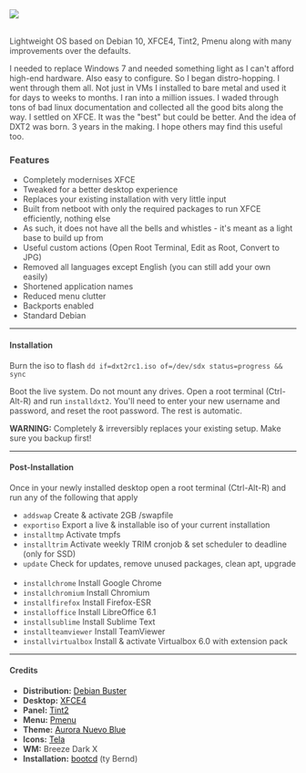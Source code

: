 <div style="color:#444444!important;">

<img src="https://dxt2.co.za/screenshot.jpg">
<br/>
<br/>
<p>Lightweight OS based on Debian 10, XFCE4, Tint2, Pmenu along with many improvements over the defaults.</p>

<p>I needed to replace Windows 7 and needed something light as I can't afford high-end hardware. Also easy to configure. So I began distro-hopping. I went through them all. Not just in VMs I installed to bare metal and used it for days to weeks to months. I ran into a million issues. I waded through tons of bad linux documentation and collected all the good bits along the way. I settled on XFCE. It was the "best" but could be better. And the idea of DXT2 was born. 3 years in the making. I hope others may find this useful too.</p>

<h3>Features</h3>
<ul>
  <li>Completely modernises XFCE</li>
  <li>Tweaked for a better desktop experience</li>
  <li>Replaces your existing installation with very little input</li>
  <li>Built from netboot with only the required packages to run XFCE efficiently, nothing else</li>
  <li>As such, it does not have all the bells and whistles - it's meant as a light base to build up from</li>
  <li>Useful custom actions (Open Root Terminal, Edit as Root, Convert to JPG)</li>
  <li>Removed all languages except English (you can still add your own easily)</li>
  <li>Shortened application names</li>
  <li>Reduced menu clutter</li>
  <li>Backports enabled</li>
  <li>Standard Debian</li>
</ul>

<hr>

<h4>Installation</h4>
<p>Burn the iso to flash <code>dd if=dxt2rc1.iso of=/dev/sdx status=progress && sync</code></p>
<p>Boot the live system. Do not mount any drives. Open a root terminal (Ctrl-Alt-R) and run <code>installdxt2</code>. You'll need to enter your new username and password, and reset the root password. The rest is automatic.</p>
<alert><b>WARNING:</b> Completely & irreversibly replaces your existing setup. Make sure you backup first!</alert>

<hr>

<h4>Post-Installation</h4>
<p>Once in your newly installed desktop open a root terminal (Ctrl-Alt-R) and run any of the following that apply<p>
  <ul>
    <li><code>addswap</code> Create & activate 2GB /swapfile</li>
    <li><code>exportiso</code> Export a live & installable iso of your current installation</li>
    <li><code>installtmp</code> Activate tmpfs</li>
    <li><code>installtrim</code> Activate weekly TRIM cronjob & set scheduler to deadline (only for SSD)</li>
    <li><code>update</code> Check for updates, remove unused packages, clean apt, upgrade</li>
    <br/>
    <li><code>installchrome</code> Install Google Chrome</li>
    <li><code>installchromium</code> Install Chromium</li>
    <li><code>installfirefox</code> Install Firefox-ESR</li>
    <li><code>installoffice</code> Install LibreOffice 6.1</li>
    <li><code>installsublime</code> Install Sublime Text</li>
    <li><code>installteamviewer</code> Install TeamViewer</li>    
    <li><code>installvirtualbox</code> Install & activate Virtualbox 6.0 with extension pack</li>
  </ul>
  
  <hr>
  
  <h4>Credits</h4>
  <ul>
  <li><b>Distribution:</b> <a href="https://www.debian.org/">Debian Buster</a></li>
  <li><b>Desktop:</b> <a href="https://www.xfce.org/">XFCE4</a></li>
  <li><b>Panel:</b> <a href="https://gitlab.com/o9000/tint2">Tint2</a></li>
  <li><b>Menu:</b> <a href="https://github.com/sgtpep/pmenu">Pmenu</a></li>
  <li><b>Theme:</b> <a href="https://www.gnome-look.org/p/1283611/">Aurora Nuevo Blue</a></li>
  <li><b>Icons:</b> <a href="https://github.com/vinceliuice/Tela-icon-theme">Tela</a></li>
  <li><b>WM:</b> Breeze Dark X</li>
  <li><b>Installation:</b> <a href="https://packages.debian.org/buster/bootcd">bootcd</a> (ty Bernd)</li>
<ul>

</div>
